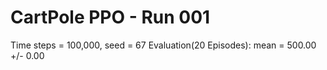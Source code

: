 # CartPole PPO - Run 001
Time steps = 100,000, seed = 67
Evaluation(20 Episodes): mean = 500.00 +/- 0.00
